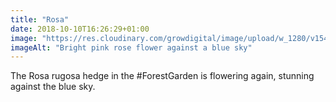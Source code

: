 ```yaml
---
title: "Rosa"
date: 2018-10-10T16:26:29+01:00
image: "https://res.cloudinary.com/growdigital/image/upload/w_1280/v1544361701/rosa-45175601592.jpg"
imageAlt: "Bright pink rose flower against a blue sky"
---
```


The Rosa rugosa hedge in the #ForestGarden is flowering again, stunning against the blue sky.
